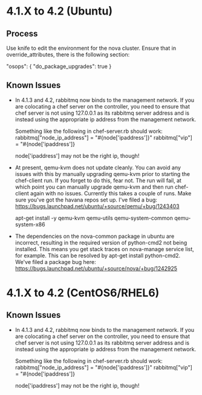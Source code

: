 4.1.X to 4.2 (Ubuntu)
=====================

Process
-------

Use knife to edit the environment for the nova cluster.  Ensure that
in override_attributes, there is the following section:

"osops": { "do_package_upgrades": true }


Known Issues
-------------

* In 4.1.3 and 4.2, rabbitmq now binds to the management network.  If
  you are colocating a chef server on the controller, you need to
  ensure that chef server is not using 127.0.0.1 as its rabbitmq
  server address and is instead using the appropriate ip address from
  the management network.

  Something like the following in chef-server.rb should work:
  rabbitmq["node_ip_address"] = "#{node['ipaddress']}"
  rabbitmq["vip"] = "#{node['ipaddress']}

  node['ipaddress'] may not be the right ip, though!

* At present, qemu-kvm does not update cleanly.  You can avoid any
  issues with this by manually upgrading qemu-kvm prior to starting
  the chef-client run.  If you forget to do this, fear not.  The run
  will fail, at which point you can manually upgrade qemu-kvm and then
  run chef-client again with no issues.  Currently this takes a couple
  of runs.  Make sure you've got the havana repos set up.  I've filed
  a bug: https://bugs.launchpad.net/ubuntu/+source/qemu/+bug/1243403

  apt-get install -y qemu-kvm qemu-utils qemu-system-common qemu-system-x86


* The dependencies on the nova-common package in ubuntu are incorrect,
  resulting in the required version of python-cmd2 not being
  installed.  This means you get stack traces on nova-manage service
  list, for example.  This can be resolved by apt-get install
  python-cmd2.  We've filed a package bug here:
  https://bugs.launchpad.net/ubuntu/+source/nova/+bug/1242925


4.1.X to 4.2 (CentOS6/RHEL6)
============================


Known Issues
------------

* In 4.1.3 and 4.2, rabbitmq now binds to the management network.  If
  you are colocating a chef server on the controller, you need to
  ensure that chef server is not using 127.0.0.1 as its rabbitmq
  server address and is instead using the appropriate ip address from
  the management network.

  Something like the following in chef-server.rb should work:
  rabbitmq["node_ip_address"] = "#{node['ipaddress']}"
  rabbitmq["vip"] = "#{node['ipaddress']}

  node['ipaddress'] may not be the right ip, though!

